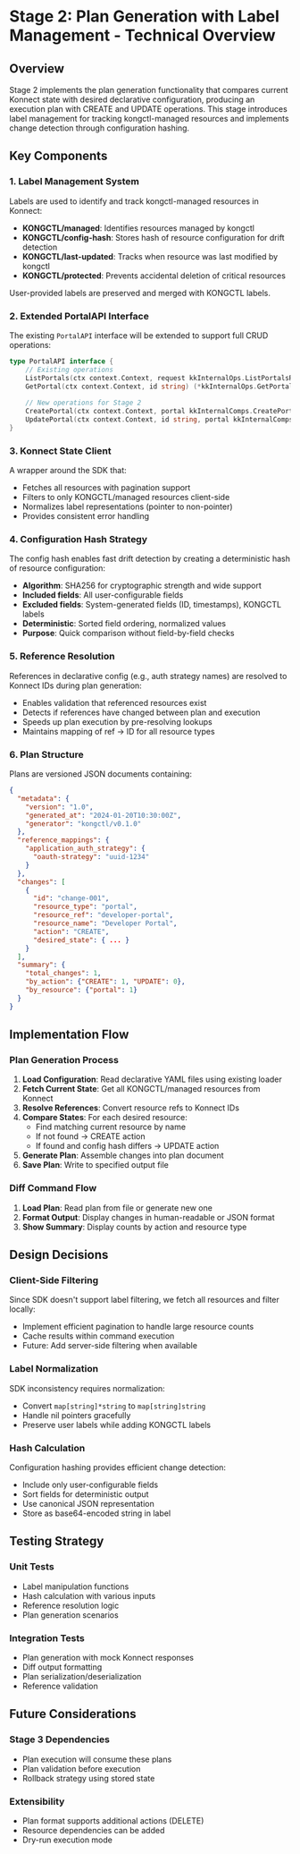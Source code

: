 # Stage 2: Plan Generation with Label Management - Technical Overview

## Overview

Stage 2 implements the plan generation functionality that compares current Konnect state 
with desired declarative configuration, producing an execution plan with CREATE and UPDATE 
operations. This stage introduces label management for tracking kongctl-managed resources 
and implements change detection through configuration hashing.

## Key Components

### 1. Label Management System

Labels are used to identify and track kongctl-managed resources in Konnect:

- **KONGCTL/managed**: Identifies resources managed by kongctl
- **KONGCTL/config-hash**: Stores hash of resource configuration for drift detection
- **KONGCTL/last-updated**: Tracks when resource was last modified by kongctl
- **KONGCTL/protected**: Prevents accidental deletion of critical resources

User-provided labels are preserved and merged with KONGCTL labels.

### 2. Extended PortalAPI Interface

The existing `PortalAPI` interface will be extended to support full CRUD operations:

```go
type PortalAPI interface {
    // Existing operations
    ListPortals(ctx context.Context, request kkInternalOps.ListPortalsRequest) (*kkInternalOps.ListPortalsResponse, error)
    GetPortal(ctx context.Context, id string) (*kkInternalOps.GetPortalResponse, error)
    
    // New operations for Stage 2
    CreatePortal(ctx context.Context, portal kkInternalComps.CreatePortal) (*kkInternalOps.CreatePortalResponse, error)
    UpdatePortal(ctx context.Context, id string, portal kkInternalComps.UpdatePortal) (*kkInternalOps.UpdatePortalResponse, error)
}
```

### 3. Konnect State Client

A wrapper around the SDK that:
- Fetches all resources with pagination support
- Filters to only KONGCTL/managed resources client-side
- Normalizes label representations (pointer to non-pointer)
- Provides consistent error handling

### 4. Configuration Hash Strategy

The config hash enables fast drift detection by creating a deterministic hash of resource 
configuration:

- **Algorithm**: SHA256 for cryptographic strength and wide support
- **Included fields**: All user-configurable fields
- **Excluded fields**: System-generated fields (ID, timestamps), KONGCTL labels
- **Deterministic**: Sorted field ordering, normalized values
- **Purpose**: Quick comparison without field-by-field checks

### 5. Reference Resolution

References in declarative config (e.g., auth strategy names) are resolved to Konnect IDs 
during plan generation:

- Enables validation that referenced resources exist
- Detects if references have changed between plan and execution
- Speeds up plan execution by pre-resolving lookups
- Maintains mapping of ref → ID for all resource types

### 6. Plan Structure

Plans are versioned JSON documents containing:

```json
{
  "metadata": {
    "version": "1.0",
    "generated_at": "2024-01-20T10:30:00Z",
    "generator": "kongctl/v0.1.0"
  },
  "reference_mappings": {
    "application_auth_strategy": {
      "oauth-strategy": "uuid-1234"
    }
  },
  "changes": [
    {
      "id": "change-001",
      "resource_type": "portal",
      "resource_ref": "developer-portal",
      "resource_name": "Developer Portal",
      "action": "CREATE",
      "desired_state": { ... }
    }
  ],
  "summary": {
    "total_changes": 1,
    "by_action": {"CREATE": 1, "UPDATE": 0},
    "by_resource": {"portal": 1}
  }
}
```

## Implementation Flow

### Plan Generation Process

1. **Load Configuration**: Read declarative YAML files using existing loader
2. **Fetch Current State**: Get all KONGCTL/managed resources from Konnect
3. **Resolve References**: Convert resource refs to Konnect IDs
4. **Compare States**: For each desired resource:
   - Find matching current resource by name
   - If not found → CREATE action
   - If found and config hash differs → UPDATE action
5. **Generate Plan**: Assemble changes into plan document
6. **Save Plan**: Write to specified output file

### Diff Command Flow

1. **Load Plan**: Read plan from file or generate new one
2. **Format Output**: Display changes in human-readable or JSON format
3. **Show Summary**: Display counts by action and resource type

## Design Decisions

### Client-Side Filtering

Since SDK doesn't support label filtering, we fetch all resources and filter locally:
- Implement efficient pagination to handle large resource counts
- Cache results within command execution
- Future: Add server-side filtering when available

### Label Normalization

SDK inconsistency requires normalization:
- Convert `map[string]*string` to `map[string]string`
- Handle nil pointers gracefully
- Preserve user labels while adding KONGCTL labels

### Hash Calculation

Configuration hashing provides efficient change detection:
- Include only user-configurable fields
- Sort fields for deterministic output
- Use canonical JSON representation
- Store as base64-encoded string in label

## Testing Strategy

### Unit Tests
- Label manipulation functions
- Hash calculation with various inputs
- Reference resolution logic
- Plan generation scenarios

### Integration Tests
- Plan generation with mock Konnect responses
- Diff output formatting
- Plan serialization/deserialization
- Reference validation

## Future Considerations

### Stage 3 Dependencies
- Plan execution will consume these plans
- Plan validation before execution
- Rollback strategy using stored state

### Extensibility
- Plan format supports additional actions (DELETE)
- Resource dependencies can be added
- Dry-run execution mode